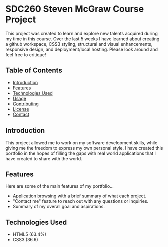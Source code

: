 # SDC260 Steven McGraw Course Project

This project was created to learn and explore new talents acquired during my time in this course. Over the last 5 weeks I have learned about creating a github workspace, CSS3 styling, structural and visual enhancements, responsive design, and deployment/local hosting. Please look around and feel free to critique! 

## Table of Contents

- [Introduction](#introduction)
- [Features](#features)
- [Technologies Used](#technologies-used)
- [Usage](#usage)
- [Contributing](#contributing)
- [License](#license)
- [Contact](#contact)

## Introduction

This project allowed me to work on my software development skills, while giving me the freedom to express my own personal style. I have created this portfolio in the hopes of filling the gaps with real world applications that I have created to share with the world. 

## Features

Here are some of the main features of my portfolio... 

- Application browsing with a brief summary of what each project. 
- "Contact me" feature to reach out with any questions or inquiries.
- Summary of my overall goal and aspirations. 

## Technologies Used

- HTML5 (63.4%)
- CSS3 (36.6)


```bash
